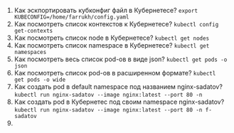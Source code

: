 1) Как эскпортировать кубконфиг файл в Кубернетесе?  ```export KUBECONFIG=/home/farrukh/config.yaml```
2) Как посмотреть список контекстов к Кубернетесе?  ```kubectl config get-contexts```
3) Как посмотреть список node в Кубернетесе? ```kubectl get nodes```
4) Как посмотреть список namespace в Кубернетесе? ```kubectl get namespaces```
5) Как посмотреть весь список pod-ов в виде json? ```kubectl get pods -o json```
6) Как посмотреть список pod-ов в расширенном формате? ```kubectl get pods -o wide```
7) Как создать pod в default namespace под названием nginx-sadatov?  ```kubectl run nginx-sadatov --image nginx:latest --port 80 -n```
8) Как создать pod в Кубернетес под своим namespace nginx-sadatov?  ```kubectl run nginx-sadatov --image nginx:latest --port 80 -n f-sadatov```
9) 
